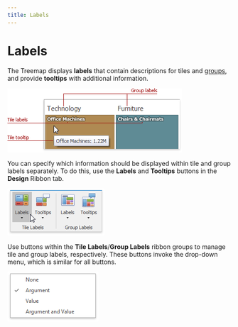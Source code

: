 ```yaml
---
title: Labels
---
```

# Labels
The Treemap displays **labels** that contain descriptions for tiles and [groups](grouping.md), and provide **tooltips** with additional information.

![Treemap_LabelTooltipExample](../../../../images/img125431.png)

You can specify which information should be displayed within tile and group labels separately. To do this, use the **Labels** and **Tooltips** buttons in the **Design** Ribbon tab.

![Treemap_LabelTooltip_Ribbon](../../../../images/img125432.png)

Use buttons within the **Tile Labels**/**Group Labels** ribbon groups to manage tile and group labels, respectively. These buttons invoke the drop-down menu, which is similar for all buttons.

![Treemap_LabelTooltip_DropDown](../../../../images/img125433.png)